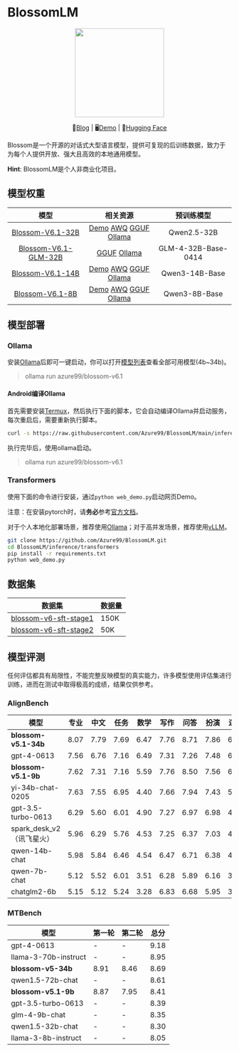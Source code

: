 # BlossomLM

<p align="center">
    <img src="https://www.rainng.com/wp-content/uploads/2024/04/logo-blossom.jpg" width="200"/>
<p>




<p align="center">
    📑<a href="https://www.rainng.com/blossom-llm/">Blog</a>&nbsp|&nbsp🖥️<a
        href="https://blossom-chat.com/">Demo</a>&nbsp|&nbsp🤗<a
        href="https://huggingface.co/Azure99">Hugging Face</a>
</p>




Blossom是一个开源的对话式大型语言模型，提供可复现的后训练数据，致力于为每个人提供开放、强大且高效的本地通用模型。

**Hint**: BlossomLM是个人非商业化项目。

## 模型权重

|                             模型                             |                           相关资源                           |     预训练模型      |
| :----------------------------------------------------------: | :----------------------------------------------------------: | :-----------------: |
| [Blossom-V6.1-32B](https://huggingface.co/Azure99/Blossom-V6.1-32B) | [Demo](https://huggingface.co/spaces/Azure99/Blossom-V6.1-32B-AWQ-Demo) [AWQ](https://huggingface.co/Azure99/Blossom-V6.1-32B-AWQ) [GGUF](https://huggingface.co/Azure99/Blossom-V6.1-32B-GGUF) [Ollama](https://ollama.com/azure99/blossom-v6.1:32b) |     Qwen2.5-32B     |
| [Blossom-V6.1-GLM-32B](https://huggingface.co/Azure99/Blossom-V6.1-GLM-32B) | [GGUF](https://huggingface.co/Azure99/Blossom-V6.1-GLM-32B-GGUF) [Ollama](https://ollama.com/azure99/blossom-v6.1:glm-32b) | GLM-4-32B-Base-0414 |
| [Blossom-V6.1-14B](https://huggingface.co/Azure99/Blossom-V6.1-14B) | [Demo](https://huggingface.co/spaces/Azure99/Blossom-V6.1-14B-Demo) [AWQ](https://huggingface.co/Azure99/Blossom-V6.1-14B-AWQ) [GGUF](https://huggingface.co/Azure99/Blossom-V6.1-14B-GGUF) [Ollama](https://ollama.com/azure99/blossom-v6.1:14b) |   Qwen3-14B-Base    |
| [Blossom-V6.1-8B](https://huggingface.co/Azure99/Blossom-V6.1-8B) | [Demo](https://huggingface.co/spaces/Azure99/Blossom-V6.1-8B-Demo) [AWQ](https://huggingface.co/Azure99/Blossom-V6.1-8B-AWQ) [GGUF](https://huggingface.co/Azure99/Blossom-V6.1-8B-GGUF) [Ollama](https://ollama.com/azure99/blossom-v6.1:7b) |    Qwen3-8B-Base    |

## 模型部署

### Ollama

安装[Ollama](https://ollama.com/)后即可一键启动，你可以打开[模型列表](https://ollama.com/azure99/blossom-v5)查看全部可用模型(4b~34b)。

> ollama run azure99/blossom-v6.1

#### Android编译Ollama

首先需要安装[Termux](https://termux.dev/en/)，然后执行下面的脚本，它会自动编译Ollama并启动服务，每次重启后，需要重新执行脚本。

```bash
curl -s https://raw.githubusercontent.com/Azure99/BlossomLM/main/inference/ollama/termux.sh | bash
```

执行完毕后，使用ollama启动。

> ollama run azure99/blossom-v6.1

### Transformers

使用下面的命令进行安装，通过`python web_demo.py`启动网页Demo。

注意：在安装pytorch时，请**务必**参考[官方文档](https://pytorch.org/get-started/locally/)。

对于个人本地化部署场景，推荐使用[Ollama](https://ollama.com/)；对于高并发场景，推荐使用[vLLM](https://docs.vllm.ai/en/latest/)。

```bash
git clone https://github.com/Azure99/BlossomLM.git
cd BlossomLM/inference/transformers
pip install -r requirements.txt
python web_demo.py
```

## 数据集

| 数据集                                                       | 数据量 |
| ------------------------------------------------------------ | ------ |
| [blossom-v6-sft-stage1](https://huggingface.co/datasets/Azure99/blossom-v6-sft-stage1) | 150K   |
| [blossom-v6-sft-stage2](https://huggingface.co/datasets/Azure99/blossom-v6-sft-stage2) | 50K    |

## 模型评测

任何评估都具有局限性，不能完整反映模型的真实能力，许多模型使用评估集进行训练，进而在测试中取得极高的成绩，结果仅供参考。

### AlignBench

| 模型                      | 专业 | 中文 | 任务 | 数学 | 写作 | 问答 | 扮演 | 逻辑 | 推理 | 语言 | 总分 |
| ------------------------- | ---- | ---- | ---- | ---- | ---- | ---- | ---- | ---- | ---- | ---- | ---- |
| **blossom-v5.1-34b**      | 8.07 | 7.79 | 7.69 | 6.47 | 7.76 | 8.71 | 7.86 | 6.00 | 6.23 | 7.98 | 7.10 |
| gpt-4-0613                | 7.56 | 6.76 | 7.16 | 6.49 | 7.31 | 7.26 | 7.48 | 6.33 | 6.41 | 7.25 | 6.83 |
| **blossom-v5.1-9b**       | 7.62 | 7.31 | 7.16 | 5.59 | 7.76 | 8.50 | 7.56 | 6.08 | 5.84 | 7.65 | 6.74 |
| yi-34b-chat-0205          | 7.63 | 7.55 | 6.95 | 4.40 | 7.66 | 7.94 | 7.43 | 5.76 | 5.08 | 7.53 | 6.30 |
| gpt-3.5-turbo-0613        | 6.29 | 5.60 | 6.01 | 4.90 | 7.27 | 6.97 | 6.98 | 4.79 | 4.85 | 6.52 | 5.68 |
| spark_desk_v2（讯飞星火） | 5.96 | 6.29 | 5.76 | 4.53 | 7.25 | 6.37 | 7.03 | 4.62 | 4.58 | 6.44 | 5.51 |
| qwen-14b-chat             | 5.98 | 5.84 | 6.46 | 4.54 | 6.47 | 6.71 | 6.38 | 4.50 | 4.52 | 6.31 | 5.41 |
| qwen-7b-chat              | 5.12 | 5.52 | 6.01 | 3.51 | 6.28 | 5.89 | 6.16 | 3.80 | 3.65 | 5.83 | 4.74 |
| chatglm2-6b               | 5.15 | 5.12 | 5.24 | 3.28 | 6.83 | 6.68 | 5.95 | 3.35 | 3.31 | 5.83 | 4.57 |

### MTBench

| 模型                 | 第一轮 | 第二轮 | 总分 |
| -------------------- | ------ | ------ | ---- |
| gpt-4-0613           | -      | -      | 9.18 |
| llama-3-70b-instruct | -      | -      | 8.95 |
| **blossom-v5-34b**   | 8.91   | 8.46   | 8.69 |
| qwen1.5-72b-chat     | -      | -      | 8.61 |
| **blossom-v5.1-9b**  | 8.87   | 7.95   | 8.41 |
| gpt-3.5-turbo-0613   | -      | -      | 8.39 |
| glm-4-9b-chat        | -      | -      | 8.35 |
| qwen1.5-32b-chat     | -      | -      | 8.30 |
| llama-3-8b-instruct  | -      | -      | 8.05 |